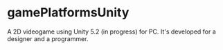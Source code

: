 # gamePlatformsUnity
A 2D videogame using Unity 5.2 (in progress) for PC. It's developed for a designer and a programmer. 
